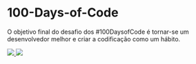 # 100-Days-of-Code
 O objetivo final do desafio dos #100DaysofCode é tornar-se um desenvolvedor melhor e criar a codificação como um hábito.

<!-- Left badge -->

<a href="https://www.software.com/100-days-of-code">
    <img src="https://www.software.com/badges/100-days-of-code" />
</a>

<!-- Right badge -->

<a href="https://www.100daysofcode.com">
    <img
        src="https://img.shields.io/static/v1?label=Challenge&labelColor=384357&message=100%20Days%20of%20Code&color=00b4ee&style=for-the-badge&link=https://www.100daysofcode.com"
    />
</a>
